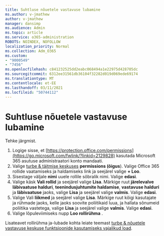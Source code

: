 ```yaml
---
title: Suhtluse nõuetele vastavuse lubamine
ms.author: v-jmathew
author: v-jmathew
manager: dansimp
ms.audience: Admin
ms.topic: article
ms.service: o365-administration
ROBOTS: NOINDEX, NOFOLLOW
localization_priority: Normal
ms.collection: Adm_O365
ms.custom:
- "9000549"
- "7456"
ms.openlocfilehash: c841232525dd2eabc068494a1e22975d428705dc
ms.sourcegitcommit: 6312ee31561db36104f32282d019d069ede69174
ms.translationtype: MT
ms.contentlocale: et-EE
ms.lasthandoff: 03/11/2021
ms.locfileid: "50744112"
---
```

# <a name="enable-permissions-for-communication-compliance"></a>Suhtluse nõuetele vastavuse lubamine

Tehke järgmist.

1. Logige sisse, et [https://protection.office.com/permissions](https://go.microsoft.com/fwlink/?linkid=2129828) kasutada Microsoft 365 asutuse administraatori konto mandaati.
2. Valige [turbe & täitmise keskuses](https://go.microsoft.com/fwlink/?linkid=2101341) **permissions (õigus**). Valige Office 365 rollide vaatamiseks ja haldamiseks link ja seejärel valige **\+ Loo**.
3. Sisestage väljale **nimi** uuele rollile sõbralik nimi. Valige **edasi**.
4. Valige käsk **Vali rollid** ja seejärel valige **Lisa**. Märkige ruut **järelevalve läbivaatuse halduri**, **teenindusjuhtumite haldamise**, **vastavuse halduri** ja **läbivaatuse** jaoks, valige **Lisa** ja seejärel valige **valmis**. Valige **edasi**.
5. Valige Vali **liikmed** ja seejärel valige **Lisa**. Märkige ruut kõigi kasutajate ja rühmade jaoks, kelle jaoks soovite poliitikaid luua, ja hallata sõnumeid poliitika vastetega, valige **Lisa** ja seejärel valige **valmis**. Valige **edasi**.
6. Valige lõpuleviimiseks nupp **Loo rollirühma** .

Lisateavet rollirühma ja-lubade kohta leiate teemast [turbe & nõuetele vastavuse keskuse funktsioonide kasutamiseks vajalikud load](https://go.microsoft.com/fwlink/?linkid=2114184).
